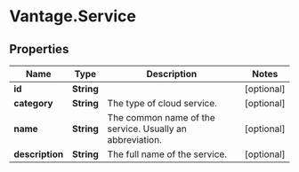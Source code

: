 # Vantage.Service

## Properties
Name | Type | Description | Notes
------------ | ------------- | ------------- | -------------
**id** | **String** |  | [optional] 
**category** | **String** | The type of cloud service. | [optional] 
**name** | **String** | The common name of the service. Usually an abbreviation. | [optional] 
**description** | **String** | The full name of the service. | [optional] 



